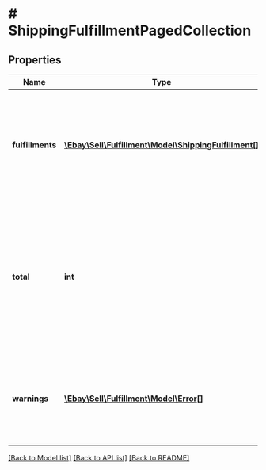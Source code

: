 # # ShippingFulfillmentPagedCollection

## Properties

Name | Type | Description | Notes
------------ | ------------- | ------------- | -------------
**fulfillments** | [**\Ebay\Sell\Fulfillment\Model\ShippingFulfillment[]**](ShippingFulfillment.md) | This array contains one or more fulfillments required for the order that was specified in method endpoint. | [optional]
**total** | **int** | The total number of fulfillments in the specified order. Note: If no fulfillments are found for the order, this field is returned with a value of 0. | [optional]
**warnings** | [**\Ebay\Sell\Fulfillment\Model\Error[]**](Error.md) | This array is only returned if one or more errors or warnings occur with the call request. | [optional]

[[Back to Model list]](../../README.md#models) [[Back to API list]](../../README.md#endpoints) [[Back to README]](../../README.md)
